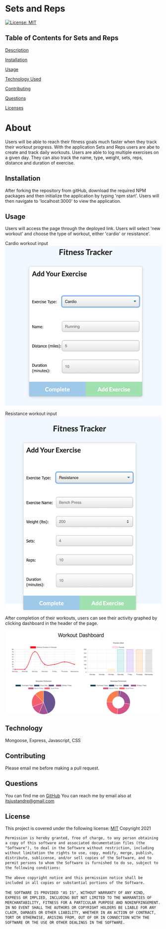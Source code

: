 
# Sets and Reps
[![License: MIT](https://img.shields.io/badge/License-MIT-yellow.svg)](https://opensource.org/licenses/MIT)
          
 ## Table of Contents for Sets and Reps
          
[Description](#About)
          
[Installation](#Installation)
          
[Usage](#Usage)
          
[Technology Used](#Technology)
          
[Contributing](#Contributing)
          
[Questions](#Questions)
          
[Licenses](#Licenses)
          
# About
Users will be able to reach their fitness goals much faster when they track their workout progress. With the application Sets and Reps users are abe to create and track daily workouts. Users are able to log multiple exercises on a given day. They can also track the name, type, weight, sets, reps, distance and duration of exercise. 

## Installation
After forking the repository from gitHub, download the required NPM packages and then initialize the application by typing 'npm start'. Users will then navigate to 'localhost:3000' to view the application.
## Usage
Users will access the page through the deployed link. Users will select 'new workout' and choose the type of workout, either 'cardio' or resistance'. 



Cardio workout input
![Cardio workout input](/img/cardio.png)




Resistance workout input 
![Resistance workout input](/img/resist.png)



After completion of their workouts, users can see their activity graphed by clicking dashboard in the header of the page.

![Workout Summary](/img/dash.png)

## Technology
 Mongoose, Express, Javascript, CSS
          
          
## Contributing
Please email me before making a pull request.
          
## Questions
You can find me on [GitHub](https://www.github.com/andrediop) 
You can reach me by email also at itsjustandre@gmail.com
## License
This project is covered under the following 
license:
[MIT](https://opensource.org/licenses/MIT)
Copyright 2021

    Permission is hereby granted, free of charge, to any person obtaining a copy of this software and associated documentation files (the "Software"), to deal in the Software without restriction, including without limitation the rights to use, copy, modify, merge, publish, distribute, sublicense, and/or sell copies of the Software, and to permit persons to whom the Software is furnished to do so, subject to the following conditions:
    
    The above copyright notice and this permission notice shall be included in all copies or substantial portions of the Software.
    
    THE SOFTWARE IS PROVIDED "AS IS", WITHOUT WARRANTY OF ANY KIND, EXPRESS OR IMPLIED, INCLUDING BUT NOT LIMITED TO THE WARRANTIES OF MERCHANTABILITY, FITNESS FOR A PARTICULAR PURPOSE AND NONINFRINGEMENT. IN NO EVENT SHALL THE AUTHORS OR COPYRIGHT HOLDERS BE LIABLE FOR ANY CLAIM, DAMAGES OR OTHER LIABILITY, WHETHER IN AN ACTION OF CONTRACT, TORT OR OTHERWISE, ARISING FROM, OUT OF OR IN CONNECTION WITH THE SOFTWARE OR THE USE OR OTHER DEALINGS IN THE SOFTWARE.
    
    
        